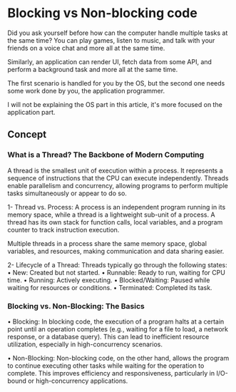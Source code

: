 # Blocking vs Non-blocking code

Did you ask yourself before how can the computer handle multiple tasks at the same time? You can play games, listen to music, and talk with your friends on a voice chat and more all at the same time.

Similarly, an application can render UI, fetch data from some API, and perform a background task and more all at the same time.

The first scenario is handled for you by the OS, but the second one needs some work done by you, the application programmer.

I will not be explaining the OS part in this article, it's more focused on the application part.

## Concept

### What is a Thread? The Backbone of Modern Computing

A thread is the smallest unit of execution within a process. It represents a sequence of instructions that the CPU can execute independently. Threads enable parallelism and concurrency, allowing programs to perform multiple tasks simultaneously or appear to do so.

1- Thread vs. Process:
A process is an independent program running in its memory space, while a thread is a lightweight sub-unit of a process. A thread has its own stack for function calls, local variables, and a program counter to track instruction execution.

Multiple threads in a process share the same memory space, global variables, and resources, making communication and data sharing easier.

2- Lifecycle of a Thread: Threads typically go through the following states:
• New: Created but not started.
• Runnable: Ready to run, waiting for CPU time.
• Running: Actively executing.
• Blocked/Waiting: Paused while waiting for resources or conditions.
• Terminated: Completed its task.

### Blocking vs. Non-Blocking: The Basics

• Blocking: In blocking code, the execution of a program halts at a certain point until an operation completes (e.g., waiting for a file to load, a network response, or a database query). This can lead to inefficient resource utilization, especially in high-concurrency scenarios.

• Non-Blocking: Non-blocking code, on the other hand, allows the program to continue executing other tasks while waiting for the operation to complete. This improves efficiency and responsiveness, particularly in I/O-bound or high-concurrency applications.
